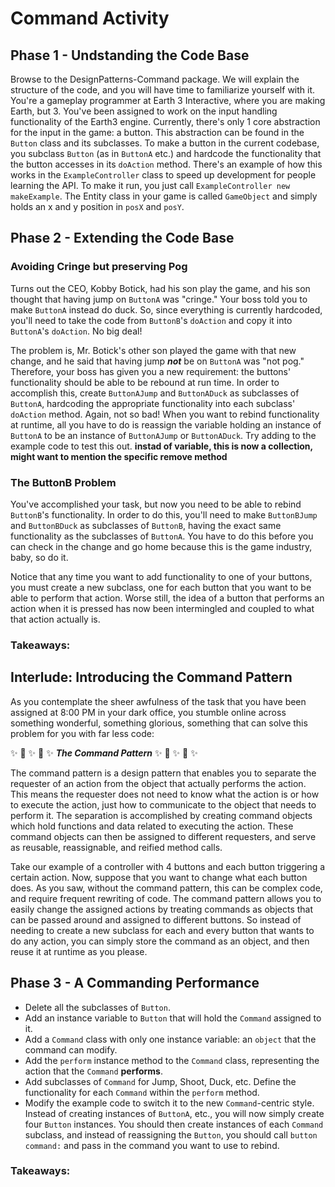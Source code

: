 # Command Activity

## Phase 1 - Undstanding the Code Base
Browse to the DesignPatterns-Command package. We will explain the structure of the code, and you will have time to familiarize yourself with it. You're a gameplay programmer at Earth 3 Interactive, where you are making Earth, but 3. You've been assigned to work on the input handling functionality of the Earth3 engine. Currently, there's only 1 core abstraction for the input in the game: a button. This abstraction can be found in the `Button` class and its subclasses. To make a button in the current codebase, you subclass `Button` (as in `ButtonA` etc.) and hardcode the functionality that the button accesses in its `doAction` method. There's an example of how this works in the `ExampleController` class to speed up development for people learning the API. To make it run, you just call `ExampleController new makeExample`. The Entity class in your game is called `GameObject` and simply holds an x and y position in `posX` and `posY`. 

## Phase 2 - Extending the Code Base
### Avoiding Cringe but preserving Pog
Turns out the CEO, Kobby Botick, had his son play the game, and his son thought that having jump on `ButtonA` was "cringe." Your boss told you to make `ButtonA` instead do duck. So, since everything is currently hardcoded, you'll need to take the code from `ButtonB`'s `doAction` and copy it into `ButtonA`'s `doAction`. No big deal! 

The problem is, Mr. Botick's other son played the game with that new change, and he said that having jump ***not*** be on `ButtonA` was "not pog." Therefore, your boss has given you a new requirement: the buttons' functionality should be able to be rebound at run time. In order to accomplish this, create `ButtonAJump` and `ButtonADuck` as subclasses of `ButtonA`, hardcoding the appropriate functionality into each subclass' `doAction` method. Again, not so bad! When you want to rebind functionality at runtime, all you have to do is reassign the variable holding an instance of `ButtonA` to be an instance of `ButtonAJump` or `ButtonADuck`. Try adding to the example code to test this out. **instad of variable, this is now a collection, might want to mention the specific remove method**

### The ButtonB Problem
You've accomplished your task, but now you need to be able to rebind `ButtonB`'s functionality. In order to do this, you'll need to make `ButtonBJump` and `ButtonBDuck` as subclasses of `ButtonB`, having the exact same functionality as the subclasses of `ButtonA`. You have to do this before you can check in the change and go home because this is the game industry, baby, so do it. 

Notice that any time you want to add functionality to one of your buttons, you must create a new subclass, one for each button that you want to be able to perform that action. Worse still, the idea of a button that performs an action when it is pressed has now been intermingled and coupled to what that action actually is. 

### Takeaways:

## Interlude: Introducing the Command Pattern
As you contemplate the sheer awfulness of the task that you have been assigned at 8:00 PM in your dark office, you stumble online across something wonderful, something glorious, something that can solve this problem for you with far less code:

✨ 🌈 ✨ 🌈 ✨ ***The Command Pattern*** ✨ 🌈 ✨ 🌈 ✨

The command pattern is a design pattern that enables you to separate the requester of an action from the object that actually performs the action. This means the requester does not need to know what the action is or how to execute the action, just how to communicate to the object that needs to perform it. The separation is accomplished by creating command objects which hold functions and data related to executing the action. These command objects can then be assigned to different requesters, and serve as reusable, reassignable, and reified method calls.

Take our example of a controller with 4 buttons and each button triggering a certain action. Now, suppose that you want to change what each button does. As you saw, without the command pattern, this can be complex code, and require frequent rewriting of code. The command pattern allows you to easily change the assigned actions by treating commands as objects that can be passed around and assigned to different buttons. So instead of needing to create a new subclass for each and every button that wants to do any action, you can simply store the command as an object, and then reuse it at runtime as you please. 


## Phase 3 - A Commanding Performance
- Delete all the subclasses of `Button`.
- Add an instance variable to `Button` that will hold the `Command` assigned to it. 
- Add a `Command` class with only one instance variable: an `object` that the command can modify.
- Add the `perform` instance method to the `Command` class, representing the action that the `Command` **performs**.
- Add subclasses of `Command` for Jump, Shoot, Duck, etc. Define the functionality for each `Command` within the `perform` method. 
- Modify the example code to switch it to the new `Command`-centric style. Instead of creating instances of `ButtonA`, etc., you will now simply create four `Button` instances. You should then create instances of each `Command` subclass, and instead of reassigning the `Button`, you should call `button command:` and pass in the command you want to use to rebind.


### Takeaways:
